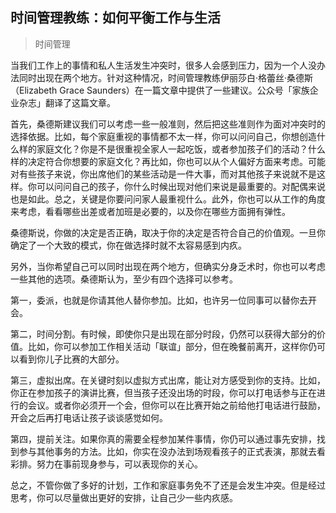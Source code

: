 ## 时间管理教练：如何平衡工作与生活

> 时间管理

当我们工作上的事情和私人生活发生冲突时，很多人会感到压力，因为一个人没办法同时出现在两个地方。针对这种情况，时间管理教练伊丽莎白·格蕾丝·桑德斯（Elizabeth Grace Saunders）在一篇文章中提供了一些建议。公众号「家族企业杂志」翻译了这篇文章。

首先，桑德斯建议我们可以考虑一些一般准则，然后把这些准则作为面对冲突时的选择依据。比如，每个家庭重视的事情都不太一样，你可以问问自己，你想创造什么样的家庭文化？你是不是很重视全家人一起吃饭，或者参加孩子们的活动？什么样的决定符合你想要的家庭文化？再比如，你也可以从个人偏好方面来考虑。可能对有些孩子来说，你出席他们的某些活动是一件大事，而对其他孩子来说就不是这样。你可以问问自己的孩子，你什么时候出现对他们来说是最重要的。对配偶来说也是如此。总之，关键是你要问问家人最重视什么。此外，你也可以从工作的角度来考虑，看看哪些出差或者加班是必要的，以及你在哪些方面拥有弹性。

桑德斯说，你做的决定是否正确，取决于你的决定是否符合自己的价值观。一旦你确定了一个大致的模式，你在做选择时就不太容易感到内疚。

另外，当你希望自己可以同时出现在两个地方，但确实分身乏术时，你也可以考虑一些其他的选项。桑德斯认为，至少有四个选择可以参考。

第一，委派，也就是你请其他人替你参加。比如，也许另一位同事可以替你去开会。

第二，时间分割。有时候，即使你只是出现在部分时段，仍然可以获得大部分的价值。比如，你可以参加工作相关活动「联谊」部分，但在晚餐前离开，这样你仍可以看到你儿子比赛的大部分。

第三，虚拟出席。在关键时刻以虚拟方式出席，能让对方感受到你的支持。比如，你正在参加孩子的演讲比赛，但当孩子还没出场的时段，你可以打电话参与正在进行的会议。或者你必须开一个会，但你可以在比赛开始之前给他打电话进行鼓励，开会之后再打电话让孩子谈谈感觉如何。

第四，提前关注。如果你真的需要全程参加某件事情，你仍可以通过事先安排，找到参与其他事务的方法。比如，你实在没办法到场观看孩子的正式表演，那就去看彩排。努力在事前现身参与，可以表现你的关心。

总之，不管你做了多好的计划，工作和家庭事务免不了还是会发生冲突。但是经过思考，你可以尽量做出更好的安排，让自己少一些内疚感。

